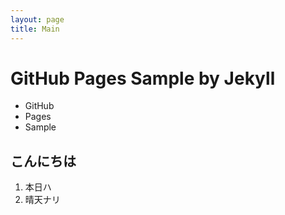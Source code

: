 ```yaml
---
layout: page
title: Main
---
```

# GitHub Pages Sample by Jekyll

- GitHub
- Pages
- Sample

## こんにちは

1. 本日ハ
1. 晴天ナリ
